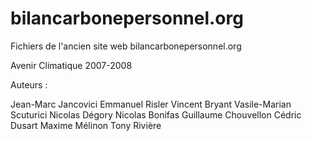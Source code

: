 # bilancarbonepersonnel.org
Fichiers de l'ancien site web bilancarbonepersonnel.org

Avenir Climatique 2007-2008

Auteurs : 

Jean-Marc Jancovici
Emmanuel Risler
Vincent Bryant
Vasile-Marian Scuturici
Nicolas Dégory
Nicolas Bonifas
Guillaume Chouvellon
Cédric Dusart
Maxime Mélinon
Tony Rivière
